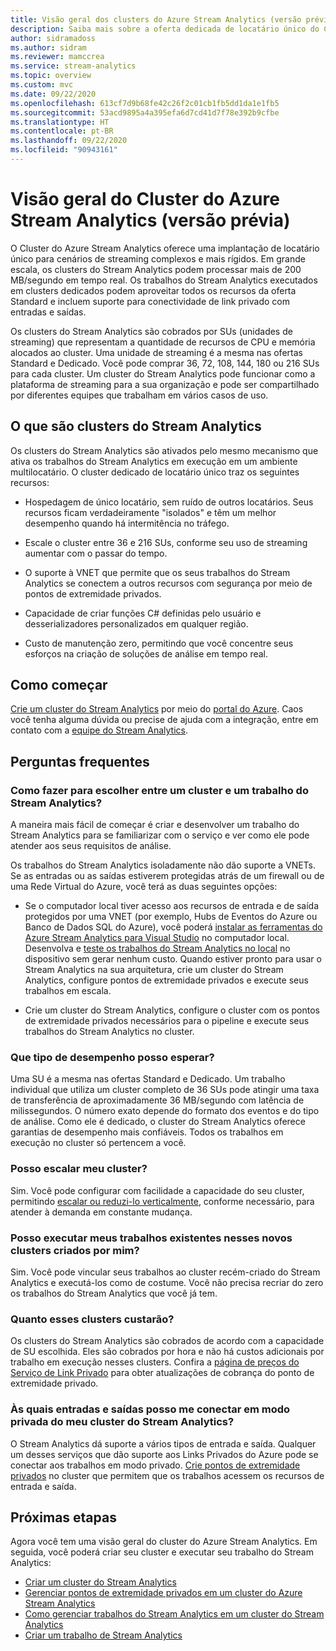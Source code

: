 ```yaml
---
title: Visão geral dos clusters do Azure Stream Analytics (versão prévia)
description: Saiba mais sobre a oferta dedicada de locatário único do Cluster do Stream Analytics.
author: sidramadoss
ms.author: sidram
ms.reviewer: mamccrea
ms.service: stream-analytics
ms.topic: overview
ms.custom: mvc
ms.date: 09/22/2020
ms.openlocfilehash: 613cf7d9b68fe42c26f2c01cb1fb5dd1da1e1fb5
ms.sourcegitcommit: 53acd9895a4a395efa6d7cd41d7f78e392b9cfbe
ms.translationtype: HT
ms.contentlocale: pt-BR
ms.lasthandoff: 09/22/2020
ms.locfileid: "90943161"
---
```

# <a name="overview-of-azure-stream-analytics-cluster-preview"></a>Visão geral do Cluster do Azure Stream Analytics (versão prévia)

O Cluster do Azure Stream Analytics oferece uma implantação de locatário único para cenários de streaming complexos e mais rígidos. Em grande escala, os clusters do Stream Analytics podem processar mais de 200 MB/segundo em tempo real. Os trabalhos do Stream Analytics executados em clusters dedicados podem aproveitar todos os recursos da oferta Standard e incluem suporte para conectividade de link privado com entradas e saídas.

Os clusters do Stream Analytics são cobrados por SUs (unidades de streaming) que representam a quantidade de recursos de CPU e memória alocados ao cluster. Uma unidade de streaming é a mesma nas ofertas Standard e Dedicado. Você pode comprar 36, 72, 108, 144, 180 ou 216 SUs para cada cluster. Um cluster do Stream Analytics pode funcionar como a plataforma de streaming para a sua organização e pode ser compartilhado por diferentes equipes que trabalham em vários casos de uso.

## <a name="what-are-stream-analytics-clusters"></a>O que são clusters do Stream Analytics

Os clusters do Stream Analytics são ativados pelo mesmo mecanismo que ativa os trabalhos do Stream Analytics em execução em um ambiente multilocatário. O cluster dedicado de locatário único traz os seguintes recursos:

* Hospedagem de único locatário, sem ruído de outros locatários. Seus recursos ficam verdadeiramente "isolados" e têm um melhor desempenho quando há intermitência no tráfego.

* Escale o cluster entre 36 e 216 SUs, conforme seu uso de streaming aumentar com o passar do tempo.

* O suporte à VNET que permite que os seus trabalhos do Stream Analytics se conectem a outros recursos com segurança por meio de pontos de extremidade privados.

* Capacidade de criar funções C# definidas pelo usuário e desserializadores personalizados em qualquer região.

* Custo de manutenção zero, permitindo que você concentre seus esforços na criação de soluções de análise em tempo real.

## <a name="how-to-get-started"></a>Como começar

[Crie um cluster do Stream Analytics](create-cluster.md) por meio do [portal do Azure](https://aka.ms/asaclustercreateportal). Caos você tenha alguma dúvida ou precise de ajuda com a integração, entre em contato com a [equipe do Stream Analytics](mailto:askasa@microsoft.com).

## <a name="frequently-asked-questions"></a>Perguntas frequentes

### <a name="how-do-i-choose-between-a-stream-analytics-cluster-and-a-stream-analytics-job"></a>Como fazer para escolher entre um cluster e um trabalho do Stream Analytics?

A maneira mais fácil de começar é criar e desenvolver um trabalho do Stream Analytics para se familiarizar com o serviço e ver como ele pode atender aos seus requisitos de análise.

Os trabalhos do Stream Analytics isoladamente não dão suporte a VNETs. Se as entradas ou as saídas estiverem protegidas atrás de um firewall ou de uma Rede Virtual do Azure, você terá as duas seguintes opções:

* Se o computador local tiver acesso aos recursos de entrada e de saída protegidos por uma VNET (por exemplo, Hubs de Eventos do Azure ou Banco de Dados SQL do Azure), você poderá [instalar as ferramentas do Azure Stream Analytics para Visual Studio](stream-analytics-tools-for-visual-studio-install.md) no computador local. Desenvolva e [teste os trabalhos do Stream Analytics no local](stream-analytics-live-data-local-testing.md) no dispositivo sem gerar nenhum custo. Quando estiver pronto para usar o Stream Analytics na sua arquitetura, crie um cluster do Stream Analytics, configure pontos de extremidade privados e execute seus trabalhos em escala.

* Crie um cluster do Stream Analytics, configure o cluster com os pontos de extremidade privados necessários para o pipeline e execute seus trabalhos do Stream Analytics no cluster.

### <a name="what-performance-can-i-expect"></a>Que tipo de desempenho posso esperar?

Uma SU é a mesma nas ofertas Standard e Dedicado. Um trabalho individual que utiliza um cluster completo de 36 SUs pode atingir uma taxa de transferência de aproximadamente 36 MB/segundo com latência de milissegundos. O número exato depende do formato dos eventos e do tipo de análise. Como ele é dedicado, o cluster do Stream Analytics oferece garantias de desempenho mais confiáveis. Todos os trabalhos em execução no cluster só pertencem a você.

### <a name="can-i-scale-my-cluster"></a>Posso escalar meu cluster?

Sim. Você pode configurar com facilidade a capacidade do seu cluster, permitindo [escalar ou reduzi-lo verticalmente](scale-cluster.md), conforme necessário, para atender à demanda em constante mudança.

### <a name="can-i-run-my-existing-jobs-on-these-new-clusters-ive-created"></a>Posso executar meus trabalhos existentes nesses novos clusters criados por mim?

Sim. Você pode vincular seus trabalhos ao cluster recém-criado do Stream Analytics e executá-los como de costume. Você não precisa recriar do zero os trabalhos do Stream Analytics que você já tem.

### <a name="how-much-will-these-clusters-cost-me"></a>Quanto esses clusters custarão?

Os clusters do Stream Analytics são cobrados de acordo com a capacidade de SU escolhida. Eles são cobrados por hora e não há custos adicionais por trabalho em execução nesses clusters. Confira a [página de preços do Serviço de Link Privado](https://azure.microsoft.com/pricing/details/private-link/) para obter atualizações de cobrança do ponto de extremidade privado.

### <a name="which-inputs-and-outputs-can-i-privately-connect-to-from-my-stream-analytics-cluster"></a>Às quais entradas e saídas posso me conectar em modo privada do meu cluster do Stream Analytics?

O Stream Analytics dá suporte a vários tipos de entrada e saída. Qualquer um desses serviços que dão suporte aos Links Privados do Azure pode se conectar aos trabalhos em modo privado. [Crie pontos de extremidade privados](private-endpoints.md) no cluster que permitem que os trabalhos acessem os recursos de entrada e saída.

## <a name="next-steps"></a>Próximas etapas

Agora você tem uma visão geral do cluster do Azure Stream Analytics. Em seguida, você poderá criar seu cluster e executar seu trabalho do Stream Analytics: 

* [Criar um cluster do Stream Analytics](create-cluster.md)
* [Gerenciar pontos de extremidade privados em um cluster do Azure Stream Analytics](private-endpoints.md)
* [Como gerenciar trabalhos do Stream Analytics em um cluster do Stream Analytics](manage-jobs-cluster.md)
* [Criar um trabalho de Stream Analytics](stream-analytics-quick-create-portal.md)
